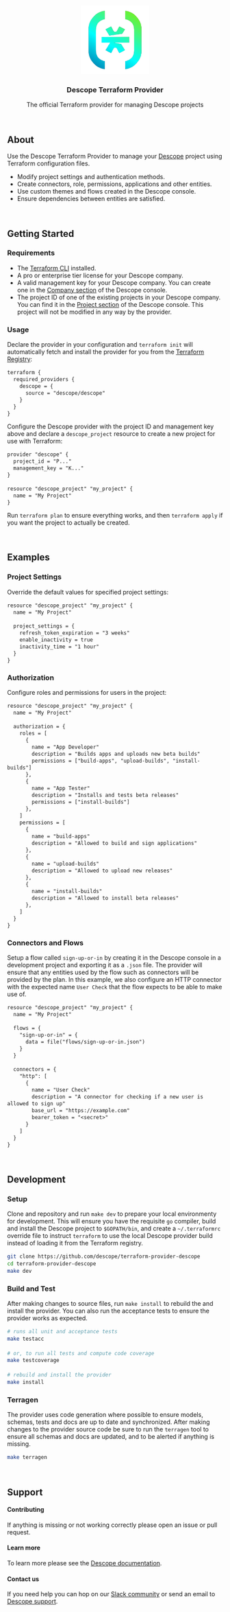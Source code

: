 
<div align="center">
  <a href="https://github.com/descope/terraform-provider-descope">
    <img src=".github/images/descope-logo.png" alt="Descope Logo" width="160" height="160">
  </a>

  <h3 align="center">Descope Terraform Provider</h3>

  <p align="center">
    The official Terraform provider for managing Descope projects
  </p>
</div>

<br />

## About

Use the Descope Terraform Provider to manage your [Descope](https://www.descope.com) project
using Terraform configuration files.

* Modify project settings and authentication methods.
* Create connectors, role, permissions, applications and other entities.
* Use custom themes and flows created in the Descope console.
* Ensure dependencies between entities are satisfied.

<br/>

## Getting Started

### Requirements

-   The [Terraform CLI](https://developer.hashicorp.com/terraform/install) installed.
-   A pro or enterprise tier license for your Descope company.
-   A valid management key for your Descope company. You can create one in the
    [Company section](https://app.descope.com/settings/company) of the Descope console.
-   The project ID of one of the existing projects in your Descope company. You can
    find it in the [Project section](https://app.descope.com/settings/project) of the
    Descope console. This project will not be modified in any way by the provider.

### Usage

Declare the provider in your configuration and `terraform init` will automatically fetch and install the provider
for you from the [Terraform Registry](https://registry.terraform.io):

```hcl
terraform {
  required_providers {
    descope = {
      source = "descope/descope"
    }
  }
}
```

Configure the Descope provider with the project ID and management key above and declare a `descope_project` resource
to create a new project for use with Terraform:

```hcl
provider "descope" {
  project_id = "P..."
  management_key = "K..."
}

resource "descope_project" "my_project" {
  name = "My Project"
}
```

Run `terraform plan` to ensure everything works, and then `terraform apply` if you want the project to actually
be created.

<br/>

## Examples

### Project Settings

Override the default values for specified project settings:

```hcl
resource "descope_project" "my_project" {
  name = "My Project"

  project_settings = {
    refresh_token_expiration = "3 weeks"
    enable_inactivity = true
    inactivity_time = "1 hour"
  }
}
```

### Authorization

Configure roles and permissions for users in the project:

```hcl
resource "descope_project" "my_project" {
  name = "My Project"

  authorization = {
    roles = [
      {
        name = "App Developer"
        description = "Builds apps and uploads new beta builds"
        permissions = ["build-apps", "upload-builds", "install-builds"]
      },
      {
        name = "App Tester"
        description = "Installs and tests beta releases"
        permissions = ["install-builds"]
      },
    ]
    permissions = [
      {
        name = "build-apps"
        description = "Allowed to build and sign applications"
      },
      {
        name = "upload-builds"
        description = "Allowed to upload new releases"
      },
      {
        name = "install-builds"
        description = "Allowed to install beta releases"
      },
    ]
  }
}
```

### Connectors and Flows

Setup a flow called `sign-up-or-in` by creating it in the Descope console in a development
project and exporting it as a `.json` file. The provider will ensure that any entities used
by the flow such as connectors will be provided by the plan. In this example, we also configure
an HTTP connector with the expected name `User Check` that the flow expects to be able to
make use of.

```hcl
resource "descope_project" "my_project" {
  name = "My Project"

  flows = {
    "sign-up-or-in" = {
      data = file("flows/sign-up-or-in.json")
    }
  }

  connectors = {
    "http": [
      {
        name = "User Check"
        description = "A connector for checking if a new user is allowed to sign up"
        base_url = "https://example.com"
        bearer_token = "<secret>"
      }
    ]
  }
}
```

<br/>

## Development

### Setup

Clone and repository and run `make dev` to prepare your local environmenty for development. This will ensure
you have the requisite `go` compiler, build and install the Descope project to `$GOPATH/bin`, and create
a `~/.terraformrc` override file to instruct `terraform` to use the local Descope provider build instead of loading
it from the Terraform registry.

```bash
git clone https://github.com/descope/terraform-provider-descope
cd terraform-provider-descope
make dev
```

### Build and Test

After making changes to source files, run `make install` to rebuild the and install the provider. You can also run
the acceptance tests to ensure the provider works as expected.

```bash
# runs all unit and acceptance tests
make testacc

# or, to run all tests and compute code coverage
make testcoverage

# rebuild and install the provider
make install
```

### Terragen

The provider uses code generation where possible to ensure models, schemas, tests and docs are up to date and
synchronized. After making changes to the provider source code be sure to run the `terragen` tool to ensure all
schemas and docs are updated, and to be alerted if anything is missing.

```bash
make terragen
```

<br/>

## Support

#### Contributing

If anything is missing or not working correctly please open an issue or pull request.

#### Learn more

To learn more please see the [Descope documentation](https://docs.descope.com).

#### Contact us

If you need help you can hop on our [Slack community](https://www.descope.com/community) or send an email to [Descope support](mailto:support@descope.com).
